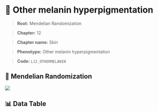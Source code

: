 # 🧪 Other melanin hyperpigmentation

> **Root:** Mendelian Randomization

> **Chapter:** 12  

> **Chapter name:** Skin

> **Phenotype:** Other melanin hyperpigmentation  

> **Code:** `L12_OTHERMELANIN`

## 🧬 Mendelian Randomization  

<img src="/MR/Figures/Forward/L12_OTHERMELANIN.png"/>

## 📊 Data Table

<CsvTableMRF src="/public/MR/Data/Forward/L12_OTHERMELANIN.csv"/>

